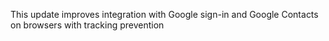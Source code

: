 This update improves integration with Google sign-in and Google Contacts on browsers with tracking prevention
